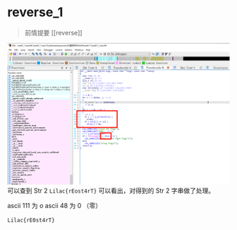 # reverse_1
> 前情提要 [[reverse]]

![image.png](https://raw.githubusercontent.com/MarchPhantasia/pic/main/hexoblog/20240807232936.png)
可以查到 Str 2 `Lilac{rEost4rT}` 可以看出，对得到的 Str 2 字串做了处理。

ascii 111 为 o 
ascii 48 为 0 （零）

`Lilac{rE0st4rT}`
